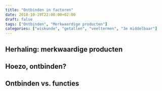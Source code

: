 ```yaml
---
title: "Ontbinden in factoren"
date: 2018-10-19T22:00:00+02:00
draft: false
tags: ["Ontbinden", "Merkwaardige producten"]
categories: ["wiskunde", "getallen", "veeltermen", "3e middelbaar"]
---
```


## Herhaling: merkwaardige producten

## Hoezo, **ontbinden**?

## Ontbinden vs. functies

